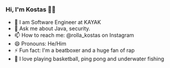 ### Hi, I'm Kostas 👋🏽


- 👔 I am Software Engineer at KAYAK
- 💬 Ask me about Java, security.
- 📫 How to reach me: @rolla_kostas on Instagram
- 😄 Pronouns: He/Him
- ⚡ Fun fact: I'm a beatboxer and a huge fan of rap
- 🏀 I love playing basketball, ping pong and underwater fishing
